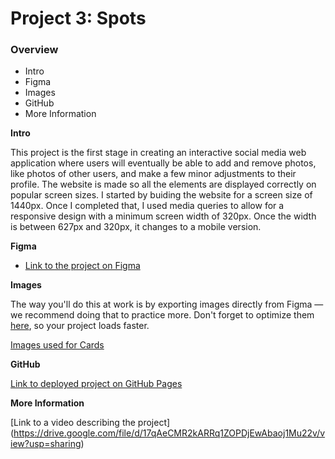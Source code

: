 # Project 3: Spots

### Overview

- Intro
- Figma
- Images
- GitHub
- More Information

**Intro**

This project is the first stage in creating an interactive social media web application where users will eventually be able to add and remove photos, like photos of other users, and make a few minor adjustments to their profile. The website is made so all the elements are displayed correctly on popular screen sizes. I started by buiding the website for a screen size of 1440px. Once I completed that, I used media queries to allow for a responsive design with a minimum screen width of 320px. Once the width is between 627px and 320px, it changes to a mobile version.

**Figma**

- [Link to the project on Figma](https://www.figma.com/file/BBNm2bC3lj8QQMHlnqRsga/Sprint-3-Project-%E2%80%94-Spots?type=design&node-id=2%3A60&mode=design&t=afgNFybdorZO6cQo-1)

**Images**

The way you'll do this at work is by exporting images directly from Figma — we recommend doing that to practice more. Don't forget to optimize them [here](https://tinypng.com/), so your project loads faster.

[Images used for Cards](images/Cards.svg)

**GitHub**

[Link to deployed project on GitHub Pages](https://github.com/melissa-feeney/se_project_spots.git)

**More Information**

[Link to a video describing the project] (https://drive.google.com/file/d/17qAeCMR2kARRq1ZOPDjEwAbaoj1Mu22v/view?usp=sharing)
